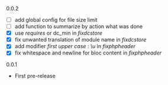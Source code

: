 0.0.2
- [ ] add global config for file size limit
- [ ] add function to summarize by action what was done
- [x] use _requires_ or dc_min in _fixdcstore_
- [x] fix unwanted translation of module name in _fixdcstore_
- [x] add modifier _first upper case_ : _\u_ in _fixphpheader_
- [x] fix whitespace and newline for bloc content in _fixphpheader_

0.0.1
- First pre-release